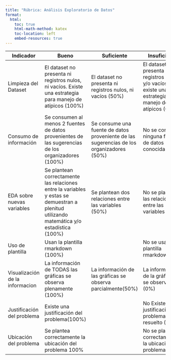 ```yaml
---
title: "Rúbrica: Análisis Exploratorio de Datos"
format:
  html:
    toc: true
    html-math-method: katex
    toc-location: left
    embed-resources: true
---
```




| __Indicador__                       | __Bueno__                                                                                                                                     | __Suficiente__                                                                               | __Insuficiente__                                                                                          |
| ------------------------------- | ----------------------------------------------------------------------------------------------------------------------------------------- | ---------------------------------------------------------------------------------------- | ----------------------------------------------------------------------------------------------------- |
| Limpieza del Dataset            | El dataset no presenta ni registros nulos, ni vacíos. Existe una estrategia para manejo de atípicos (100%)                                | El dataset no presenta ni registros nulos, ni vacíos (50%)                               | El dataset presenta registros nulos y/o vacíos. No existe una estrategia para manejo de atípicos (0%) |
| Consumo de información          | Se consumen al menos 2 fuentes de datos provenientes de las sugerencias de los organizadores (100%)                                       | Se consume una fuente de datos proveniente de las sugerencias de los organizadores (50%) | No se consume ninguna fuente de datos conocida (0%)                                                   |
| EDA sobre nuevas variables      | Se plantean correctamente las relaciones entre la variables y estas se demuestran a plenitud utilizando matemática y/o estadística (100%) | Se plantean dos relaciones entre las variables (50%)                                     | No se plantean las relaciones entre las variables (0%)                                                |
| Uso de plantilla                | Usan la plantilla rmarkdown (100%)                                                                                                        |                                                                                          | No se usa la plantilla rmarkdown(0%)                                                                  |
| Visualización de la informacion | La información de TODAS las gráficas se observa plenamente (100%)                                                                         | La información de las gráficas se observa parcialmente(50%)                              | La información de la gráfica no se observa (0%)                                                       |
| Justificación del problema      | Existe una justificación del problema(100%)                                                                                               |                                                                                          | No Existe justificación al problema resuelto (0%)                                                     |
| Ubicación del problema          | Se plantea correctamente la ubicación del problema 100%                                                                                   |                                                                                          | No se plantea correctamente la ubicación del problema 0%                                              |